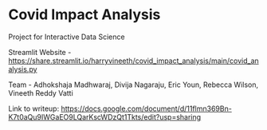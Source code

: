 # Covid Impact Analysis

Project for Interactive Data Science

Streamlit Website - https://share.streamlit.io/harryvineeth/covid_impact_analysis/main/covid_analysis.py

Team - Adhokshaja Madhwaraj, Divija Nagaraju, Eric Youn, Rebecca Wilson, Vineeth Reddy Vatti

Link to writeup: https://docs.google.com/document/d/11flmn369Bn-K7t0aQu9IWGaEO9LQarKscWDzQt1Tkts/edit?usp=sharing




